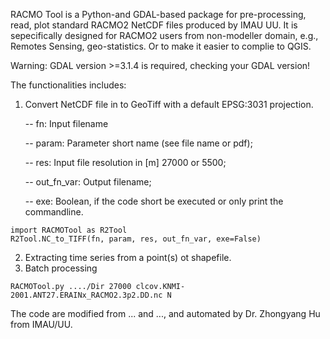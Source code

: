 RACMO Tool is a Python-and GDAL-based package for pre-processing, read, plot standard RACMO2 NetCDF files produced by IMAU UU. It is sepecifically designed for RACMO2 users from non-modeller domain, e.g., Remotes Sensing, geo-statistics. Or to make it easier to complie to QGIS.

Warning: GDAL version >=3.1.4 is required, checking your GDAL version!

The functionalities includes:
1) Convert NetCDF file in to GeoTiff with a default EPSG:3031 projection.

   -- fn: Input filename
  
   -- param: Parameter short name (see file name or pdf);
   
   -- res: Input file resolution in [m] 27000 or 5500;
   
   -- out_fn_var: Output filename;
   
   -- exe: Boolean, if the code short be executed or only print the commandline.
```
import RACMOTool as R2Tool
R2Tool.NC_to_TIFF(fn, param, res, out_fn_var, exe=False)
```
2) Extracting time series from a point(s) ot shapefile.
3) Batch processing

```
RACMOTool.py ..../Dir 27000 clcov.KNMI-2001.ANT27.ERAINx_RACMO2.3p2.DD.nc N
```

The code are modified from ... and ..., and automated by Dr. Zhongyang Hu from IMAU/UU.
